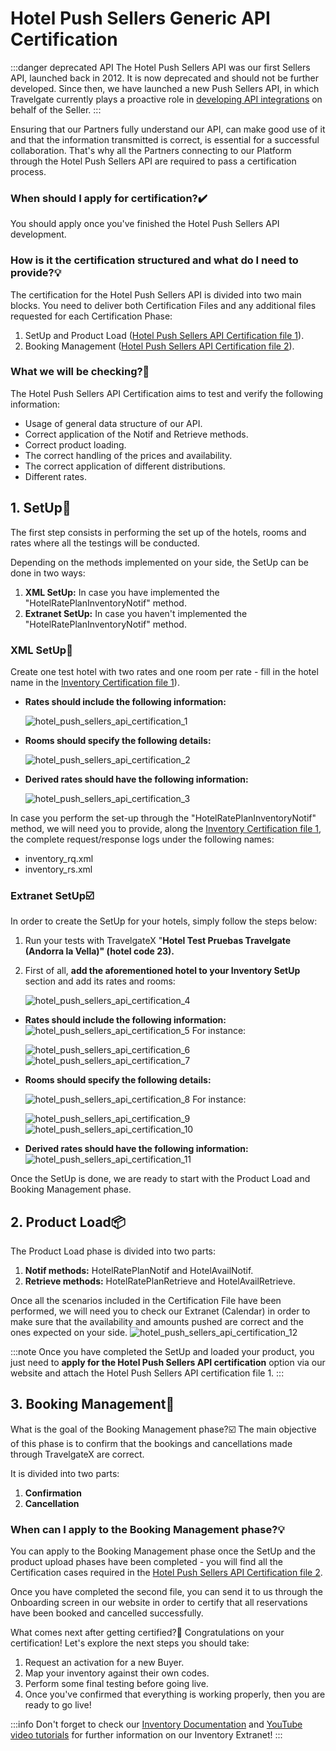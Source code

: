 ﻿---
sidebar_position: 3
---

# Hotel Push Sellers Generic API Certification

:::danger deprecated API
The Hotel Push Sellers API was our first Sellers API, launched back in 2012. It is now deprecated and should not be further developed. Since then, we have launched a new Push Sellers API, in which Travelgate currently plays a proactive role in [developing API integrations](/kb/our-products/are-you-a-seller/getting-started-as-a-new-seller/seller-api-development-roadmap) on behalf of the Seller.
:::

Ensuring that our Partners fully understand our API, can make good use of it and that the information transmitted is correct, is essential for a successful collaboration. That's why all the Partners connecting to our Platform through the Hotel Push Sellers API are required to pass a certification process.

### When should I apply for certification?✔️
You should apply once you've finished the Hotel Push Sellers API development.

### How is it the certification structured and what do I need to provide?💡
The certification for the Hotel Push Sellers API is divided into two main blocks. You need to deliver both Certification Files and any additional files requested for each Certification Phase:
1. SetUp and Product Load ([Hotel Push Sellers API Certification file 1](https://f.hubspotusercontent20.net/hubfs/2825176/InventoryX%20Certification%20File%201.odt)).
1. Booking Management ([Hotel Push Sellers API Certification file 2](https://f.hubspotusercontent20.net/hubfs/2825176/InventoryX%20Certification%20File%202.docx)).

### What we will be checking?🔎
The Hotel Push Sellers API Certification aims to test and verify the following information: 

- Usage of general data structure of our API.
- Correct application of the Notif and Retrieve methods.
- Correct product loading.
- The correct handling of the prices and availability.
- The correct application of different distributions.
- Different rates.


## 1. SetUp🏨

The first step consists in performing the set up of the hotels, rooms and rates where all the testings will be conducted.

Depending on the methods implemented on your side, the SetUp can be done in two ways:

1. **XML SetUp:** In case you have implemented the "HotelRatePlanInventoryNotif" method.
1. **Extranet SetUp:** In case you haven't implemented the "HotelRatePlanInventoryNotif" method.

### XML SetUp🚀
Create one test hotel with two rates and one room per rate - fill in the hotel name in the [Inventory Certification file 1](https://f.hubspotusercontent20.net/hubfs/2825176/InventoryX%20Certification%20File%201.odt)).

- **Rates should include the following information:**

	![hotel_push_sellers_api_certification_1](https://storage.travelgate.com/kbase/hotel_push_sellers_api_certification_1.jpg)

- **Rooms should specify the following details:**

	![hotel_push_sellers_api_certification_2](https://storage.travelgate.com/kbase/hotel_push_sellers_api_certification_2.jpg)


- **Derived rates should have the following information:**

	![hotel_push_sellers_api_certification_3](https://storage.travelgate.com/kbase/hotel_push_sellers_api_certification_3.jpg)

In case you perform the set-up through the "HotelRatePlanInventoryNotif" method, we will need you to provide, along the [Inventory Certification file 1](https://f.hubspotusercontent20.net/hubfs/2825176/InventoryX%20Certification%20File%201.odt), the complete request/response logs under the following names: 

- inventory_rq.xml
- inventory_rs.xml

### Extranet SetUp☑️
In order to create the SetUp for your hotels, simply follow the steps below:

1. Run your tests with TravelgateX "**Hotel Test Pruebas Travelgate (Andorra la Vella)" (hotel code 23).**
1. First of all, **add the aforementioned hotel to your Inventory SetUp** section and add its rates and rooms:

	![hotel_push_sellers_api_certification_4](https://storage.travelgate.com/kbase/hotel_push_sellers_api_certification_4.jpg)

- **Rates should include the following information:**
	![hotel_push_sellers_api_certification_5](https://storage.travelgate.com/kbase/hotel_push_sellers_api_certification_5.jpg)
	For instance:

	![hotel_push_sellers_api_certification_6](https://storage.travelgate.com/kbase/hotel_push_sellers_api_certification_6.jpg)
	![hotel_push_sellers_api_certification_7](https://storage.travelgate.com/kbase/hotel_push_sellers_api_certification_7.jpg)

- **Rooms should specify the following details:**

	![hotel_push_sellers_api_certification_8](https://storage.travelgate.com/kbase/hotel_push_sellers_api_certification_8.jpg)
	For instance:

	![hotel_push_sellers_api_certification_9](https://storage.travelgate.com/kbase/hotel_push_sellers_api_certification_9.jpg)
	![hotel_push_sellers_api_certification_10](https://storage.travelgate.com/kbase/hotel_push_sellers_api_certification_10.jpg)


- **Derived rates should have the following information:**
	![hotel_push_sellers_api_certification_11](https://storage.travelgate.com/kbase/hotel_push_sellers_api_certification_11.jpg)
 
Once the SetUp is done, we are ready to start with the Product Load and Booking Management phase.

## 2. Product Load📦
The Product Load phase is divided into two parts:

1. **Notif methods:** HotelRatePlanNotif and HotelAvailNotif.
1. **Retrieve methods:** HotelRatePlanRetrieve and HotelAvailRetrieve.

Once all the scenarios included in the Certification File have been performed, we will need you to check our Extranet (Calendar) in order to make sure that the availability and amounts pushed are correct and the ones expected on your side.
![hotel_push_sellers_api_certification_12](https://storage.travelgate.com/kbase/hotel_push_sellers_api_certification_12.jpg)

:::note
Once you have completed the SetUp and loaded your product, you just need to **apply for the Hotel Push Sellers API certification** option via our website and attach the Hotel Push Sellers API certification file 1.
:::

## 3. Booking Management📖
What is the goal of the Booking Management phase?☑️
The main objective of this phase is to confirm that the bookings and cancellations made through TravelgateX are correct.

It is divided into two parts:

1. **Confirmation**
1. **Cancellation**

### When can I apply to the Booking Management phase?💡
You can apply to the Booking Management phase once the SetUp and the product upload phases have been completed - you will find all the Certification cases required in the [Hotel Push Sellers API Certification file 2](https://f.hubspotusercontent20.net/hubfs/2825176/InventoryX%20Certification%20File%202.docx).

Once you have completed the second file, you can send it to us through the Onboarding screen in our website in order to certify that all reservations have been booked and cancelled successfully.

What comes next after getting certified?🌟
Congratulations on your certification! Let's explore the next steps you should take:
1. Request an activation for a new Buyer.
1. Map your inventory against their own codes.
1. Perform some final testing before going live.
1. Once you've confirmed that everything is working properly, then you are ready to go live!


:::info
Don't forget to check our [Inventory Documentation](/docs/apps/inventory/extranet/overview) and [YouTube video tutorials](/kb/our-products/are-you-a-buyer/inventory/how-tos/how-to-set-up-and-load-product-inventory) for further information on our Inventory Extranet!
:::